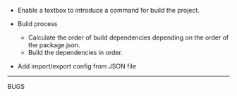 - Enable a textbox to introduce a command for build the project.

- Build process

  - Calculate the order of build dependencies depending on the order of the package.json.
  - Build the dependencies in order.

- Add import/export config from JSON file

---

BUGS
